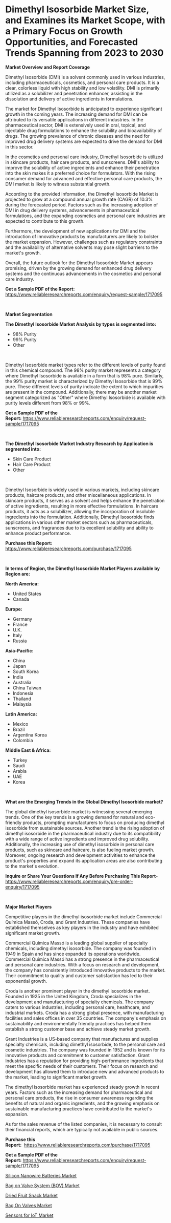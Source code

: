 <p><h1>Dimethyl Isosorbide Market Size, and Examines its Market Scope, with a Primary Focus on Growth Opportunities, and Forecasted Trends Spanning from 2023 to 2030</h1></p><p><strong>Market Overview and Report Coverage</strong></p>
<p><p>Dimethyl Isosorbide (DMI) is a solvent commonly used in various industries, including pharmaceuticals, cosmetics, and personal care products. It is a clear, colorless liquid with high stability and low volatility. DMI is primarily utilized as a solubilizer and penetration enhancer, assisting in the dissolution and delivery of active ingredients in formulations.</p><p>The market for Dimethyl Isosorbide is anticipated to experience significant growth in the coming years. The increasing demand for DMI can be attributed to its versatile applications in different industries. In the pharmaceutical sector, DMI is extensively used in oral, topical, and injectable drug formulations to enhance the solubility and bioavailability of drugs. The growing prevalence of chronic diseases and the need for improved drug delivery systems are expected to drive the demand for DMI in this sector.</p><p>In the cosmetics and personal care industry, Dimethyl Isosorbide is utilized in skincare products, hair care products, and sunscreens. DMI's ability to improve the solubility of active ingredients and enhance their penetration into the skin makes it a preferred choice for formulators. With the rising consumer demand for advanced and effective personal care products, the DMI market is likely to witness substantial growth.</p><p>According to the provided information, the Dimethyl Isosorbide Market is projected to grow at a compound annual growth rate (CAGR) of 10.3% during the forecasted period. Factors such as the increasing adoption of DMI in drug delivery systems, advancements in pharmaceutical formulations, and the expanding cosmetics and personal care industries are expected to contribute to this growth.</p><p>Furthermore, the development of new applications for DMI and the introduction of innovative products by manufacturers are likely to bolster the market expansion. However, challenges such as regulatory constraints and the availability of alternative solvents may pose slight barriers to the market's growth.</p><p>Overall, the future outlook for the Dimethyl Isosorbide Market appears promising, driven by the growing demand for enhanced drug delivery systems and the continuous advancements in the cosmetics and personal care industry.</p></p>
<p><strong>Get a Sample PDF of the Report:</strong> <a href="https://www.reliableresearchreports.com/enquiry/request-sample/1717095">https://www.reliableresearchreports.com/enquiry/request-sample/1717095</a></p>
<p>&nbsp;</p>
<p><strong>Market Segmentation</strong></p>
<p><strong>The Dimethyl Isosorbide Market Analysis by types is segmented into:</strong></p>
<p><ul><li>98% Purity</li><li>99% Purity</li><li>Other</li></ul></p>
<p>&nbsp;</p>
<p><p>Dimethyl Isosorbide market types refer to the different levels of purity found in this chemical compound. The 98% purity market represents a category where Dimethyl Isosorbide is available in a form that is 98% pure. Similarly, the 99% purity market is characterized by Dimethyl Isosorbide that is 99% pure. These different levels of purity indicate the extent to which impurities are present in the compound. Additionally, there may be another market segment categorized as "Other" where Dimethyl Isosorbide is available with purity levels different from 98% or 99%.</p></p>
<p><strong>Get a Sample PDF of the Report:</strong>&nbsp;<a href="https://www.reliableresearchreports.com/enquiry/request-sample/1717095">https://www.reliableresearchreports.com/enquiry/request-sample/1717095</a></p>
<p>&nbsp;</p>
<p><strong>The Dimethyl Isosorbide Market Industry Research by Application is segmented into:</strong></p>
<p><ul><li>Skin Care Product</li><li>Hair Care Product</li><li>Other</li></ul></p>
<p>&nbsp;</p>
<p><p>Dimethyl Isosorbide is widely used in various markets, including skincare products, haircare products, and other miscellaneous applications. In skincare products, it serves as a solvent and helps enhance the penetration of active ingredients, resulting in more effective formulations. In haircare products, it acts as a solubilizer, allowing the incorporation of insoluble ingredients into the formulation. Additionally, Dimethyl Isosorbide finds applications in various other market sectors such as pharmaceuticals, sunscreens, and fragrances due to its excellent solubility and ability to enhance product performance.</p></p>
<p><strong>Purchase this Report:</strong>&nbsp; <a href="https://www.reliableresearchreports.com/purchase/1717095">https://www.reliableresearchreports.com/purchase/1717095</a></p>
<p>&nbsp;</p>
<p><strong>In terms of Region, the Dimethyl Isosorbide Market Players available by Region are:</strong></p>
<p>
    <p> <strong> North America: </strong>
        <ul>
            <li>United States</li>
            <li>Canada</li>
        </ul>
        </p> 
    <p> <strong> Europe: </strong>
        <ul>
            <li>Germany</li>
            <li>France</li>
            <li>U.K.</li>
            <li>Italy</li>
            <li>Russia</li>
        </ul>
        </p> 
    <p> <strong> Asia-Pacific: </strong>
        <ul>
            <li>China</li>
            <li>Japan</li>
            <li>South Korea</li>
            <li>India</li>
            <li>Australia</li>
            <li>China Taiwan</li>
            <li>Indonesia</li>
            <li>Thailand</li>
            <li>Malaysia</li>
        </ul>
        </p> 
    <p> <strong> Latin America: </strong>
        <ul>
            <li>Mexico</li>
            <li>Brazil</li>
            <li>Argentina Korea</li>
            <li>Colombia</li>
        </ul>
        </p> 
    <p> <strong> Middle East & Africa: </strong>
        <ul>
            <li>Turkey</li>
            <li>Saudi</li>
            <li>Arabia</li>
            <li>UAE</li>
            <li>Korea</li>
        </ul>
    </p>
    </p>
<p>&nbsp;</p>
<p><strong>What are the Emerging Trends in the Global Dimethyl Isosorbide market?</strong></p>
<p><p>The global dimethyl isosorbide market is witnessing several emerging trends. One of the key trends is a growing demand for natural and eco-friendly products, prompting manufacturers to focus on producing dimethyl isosorbide from sustainable sources. Another trend is the rising adoption of dimethyl isosorbide in the pharmaceutical industry due to its compatibility with a wide range of active ingredients and improved drug solubility. Additionally, the increasing use of dimethyl isosorbide in personal care products, such as skincare and haircare, is also fueling market growth. Moreover, ongoing research and development activities to enhance the product's properties and expand its application areas are also contributing to the market's evolution.</p></p>
<p><strong>Inquire or Share Your Questions If Any Before Purchasing This Report</strong>- <a href="https://www.reliableresearchreports.com/enquiry/pre-order-enquiry/1717095">https://www.reliableresearchreports.com/enquiry/pre-order-enquiry/1717095</a></p>
<p>&nbsp;</p>
<p><strong>Major Market Players</strong></p>
<p><p>Competitive players in the dimethyl isosorbide market include Commercial Química Massó, Croda, and Grant Industries. These companies have established themselves as key players in the industry and have exhibited significant market growth.</p><p>Commercial Química Massó is a leading global supplier of specialty chemicals, including dimethyl isosorbide. The company was founded in 1949 in Spain and has since expanded its operations worldwide. Commercial Química Massó has a strong presence in the pharmaceutical and personal care industries. With a focus on research and development, the company has consistently introduced innovative products to the market. Their commitment to quality and customer satisfaction has led to their exponential growth.</p><p>Croda is another prominent player in the dimethyl isosorbide market. Founded in 1925 in the United Kingdom, Croda specializes in the development and manufacturing of specialty chemicals. The company caters to various industries, including personal care, healthcare, and industrial markets. Croda has a strong global presence, with manufacturing facilities and sales offices in over 35 countries. The company's emphasis on sustainability and environmentally friendly practices has helped them establish a strong customer base and achieve steady market growth.</p><p>Grant Industries is a US-based company that manufactures and supplies specialty chemicals, including dimethyl isosorbide, to the personal care and cosmetic industries. The company was founded in 1952 and is known for its innovative products and commitment to customer satisfaction. Grant Industries has a reputation for providing high-performance ingredients that meet the specific needs of their customers. Their focus on research and development has allowed them to introduce new and advanced products to the market, leading to significant market growth.</p><p>The dimethyl isosorbide market has experienced steady growth in recent years. Factors such as the increasing demand for pharmaceutical and personal care products, the rise in consumer awareness regarding the benefits of natural and organic ingredients, and the growing emphasis on sustainable manufacturing practices have contributed to the market's expansion.</p><p>As for the sales revenue of the listed companies, it is necessary to consult their financial reports, which are typically not available in public sources.</p></p>
<p><strong>Purchase this Report:</strong>&nbsp;&nbsp;<a href="https://www.reliableresearchreports.com/purchase/1717095">https://www.reliableresearchreports.com/purchase/1717095</a></p>
<p></p>
<p><strong>Get a Sample PDF of the Report:</strong>&nbsp;<a href="https://www.reliableresearchreports.com/enquiry/request-sample/1717095">https://www.reliableresearchreports.com/enquiry/request-sample/1717095</a></p>
<p><p><a href="https://medium.com/@abbieparker1964/silicon-nanowire-batteries-market-analysis-and-sze-forecasted-for-period-from-2023-to-2030-a28c3c1afc22">Silicon Nanowire Batteries Market</a></p><p><a href="https://www.linkedin.com/pulse/bag-valve-system-bov-market-size-share-amp-trends-analysis/">Bag on Valve System (BOV) Market</a></p><p><a href="https://www.linkedin.com/pulse/dried-fruit-snack-market-research-report-provides-thorough-industry/">Dried Fruit Snack Market</a></p><p><a href="https://www.linkedin.com/pulse/bag-valves-market-size-2023-2030-global-industrial-analysis/">Bag On Valves Market</a></p><p><a href="https://medium.com/@caylawisoky8698/sensors-for-iot-market-size-reveals-the-best-marketing-channels-in-global-industry-5b8b1a4ed5f5">Sensors for IoT Market</a></p></p>